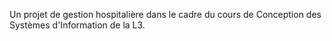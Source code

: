 Un projet de gestion hospitalière dans le cadre du cours de
Conception des Systèmes d'Information de la L3.
